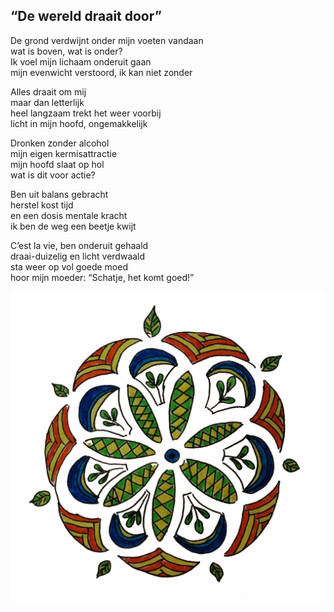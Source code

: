 ---
---

## “De wereld draait door”

De grond verdwijnt onder mijn voeten vandaan \
wat is boven, wat is onder? \
Ik voel mijn lichaam onderuit gaan \
mijn evenwicht verstoord, ik kan niet zonder

Alles draait om mij \
maar dan letterlijk \
heel langzaam trekt het weer voorbij \
licht in mijn hoofd, ongemakkelijk

Dronken zonder alcohol \
mijn eigen kermisattractie \
mijn hoofd slaat op hol \
wat is dit voor actie?

Ben uit balans gebracht \
herstel kost tijd \
en een dosis mentale kracht \
ik ben de weg een beetje kwijt

C’est la vie, ben onderuit gehaald \
draai-duizelig en licht verdwaald \
sta weer op vol goede moed \
hoor mijn moeder: “Schatje, het komt goed!”

![draaierij](draaierij.png)
